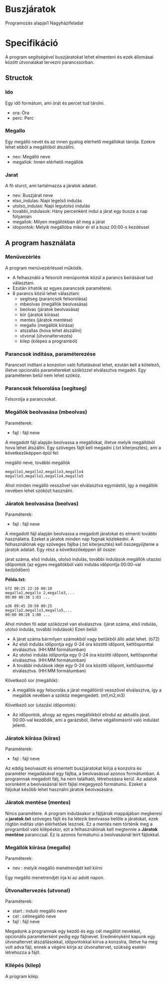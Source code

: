 # Buszjáratok

Programozás alapjai1 Nagyházifeladat

# Specifikáció

A program segítségével buszjáratokat lehet elmenteni és ezek állomásai között útvonalakat tervezni parancssorban.

## Structok

### Ido

Egy idő formátum, ami órát és percet tud tárolni.

- ora: Óra
- perc: Perc

### Megallo

Egy megálló nevét és az innen gyalog elérhető megállókat tárolja. Ezekre lehet ebből a megállóból átszállni.

- nev: Megálló neve
- megallok: Innen elérhető megállók

### Jarat

A fő sturct, ami tartalmazza a járatok adatait.

- nev: Buszjárat neve
- elso_indulas: Napi legelső indulás
- utolso_indulas: Napi legutolsó indulás
- tovabbi_indulasok: Hány percenként indul a járat egy busza a nap folyamán
- megallok: Milyen megállókban áll meg a járat
- idopontok: Melyik megállóba mikor ér el a busz 00:00-s kezdéssel

## A program használata

### Menüvezérlés

A program menüvezérléssel működik.

- A felhasználó a felsorolt menüpontok közül a parancs beírásával tud választani.
- Ezután írhatók az egyes parancsok paraméterei.
- 8 parancs közül lehet választani:
    - segitseg (parancsok felsorolása)
    - mbeolvas (megállók beolvasása)
    - beolvas (járatok beolvasása)
    - kiir (járatok kiírása)
    - mentes (járatok mentése)
    - megallo (megállók kiírása)
    - atszallas (hova lehet átszállni)
    - utvonal (útvonaltervezés)
    - kilep (kilépes a programból)

### Parancsok indítása, paraméterezése

Parancsot indítani a konzolon való futtatásával lehet, ezután kell a kötelező, illetve opcionális paramétereket szóközzel elválasztva megadni. Egy paraméteren belül nem lehet szóköz.

### Parancsok felsorolása (segitseg)

Felsorolja a parancsokat.

### Megállók beolvasása (mbeolvas)

Paraméterek:
- fajl : fájl neve

A megadott fájl alapján beolvassa a megállókat, illetve melyik megállóból hova lehet átszállni.
Egy szöveges fájlt kell megadni (.txt kiterjesztés), ami a következőképpen épül fel:

megálló neve, további megállók

```
megallo1,megallo2,megallo3,megallo4
megallo3,megallo1,megallo4,megallo5
```

Ahol minden megálló vesszővel van elválasztva egymástól, így a megállók nevében lehet szóközt használni.

### Járatok beolvasása (beolvas)

Paraméterek:
- fajl : fájl neve

A megadott fájl alapján beolvassa a megadott járatokat és elmenti további használatra. Ezeket a járatok minden nap fognak közlekedni.
A felhasználónak egy szöveges fájlba (.txt kiterjesztés) kell összegyűjtenie a járatok adatait. Egy rész a következőképpen áll össze:

járat száma, első indulás, utolsó indulás, további indulások
megállók
utazási időpontok (az egyes megállókból való indulás időpontja 00:00-val kedződően)

**Példa.txt:**

```
b72 08:25 22:10 00:10
megallo1,megallo 2,megallo3,...
00:00 00:38 1:03 ...

a36 09:45 20:50 00:25
megallo2,megallo3,megallo5,...
00:00 00:28 1:00 ...
```

Ahol minden fő adat szóközzel van elválasztva. (járat száma, első indulás, utolsó indulás, további indulások) Ezen belül:

- A járat száma bármilyen számokból vagy betűkből álló adat lehet. (b72)
- Az első indulás időpontja egy 0-24 óra közötti időpont, kettősponttal elválasztva. (HH:MM formátumban)
- Az utolsó indulás időpontja egy 0-24 óra közötti időpont, kettősponttal elválasztva. (HH:MM formátumban)
- A további indulások ideje egy 0-24 óra közötti időpont, kettősponttal elválasztva. (HH:MM formátumban)

Következő sor (megállók):

- A megállók egy felsorolás a járat megállóiról vesszővel elválasztva, így a megállók nevében a szóköz megengedett. (m1,m2,m3)

Következő sor (utazási időpontok):

- Az időpontok, ahogy az egyes megállókból elindul az aktuális járat. 00:00-val kezdődik, ami a garázsból, illetve végállomásról való indulást jelenti.

<div style="page-break-after: always;"></div>

### Járatok kiírása (kiiras)

Paraméterek:
- fajl : fájl neve

Az eddig beolvasott és elmentett buszjáratokat kiírja a konzolra és paraméter megadásával egy fájlba, a beolvasással azonos formátumban. A programnak megadott fálj, ha nem található, létrehozásra kerül. Az adatok soronként a beolvasásnál leírt fájlal megegyező formátumú. Ezeket a fáljokat később lehet használni járatok beolvasására.

### Járatok mentése (mentes)

Nincs paramétere.
A program indulásakor a fájljának mappájában megkeresi a **jaratok.txt** szöveges fájlt és ha létezik beolvassa belőle a járatokat, ezek rögtön indítás után elérhetőek lesznek. Ez a mentés nem történik meg a programból való kilépéskor, ezt a felhasználónak kell megtennie a **Járatok mentése** paranccsal. Ez is azonos formátumú a beolvasásnál leírt fájlokkal.

### Megállók kiírása (megallo)

Paraméterek:
- nev : melyik megálló menetrendjét kell kiírni

Egy megálló menetrendjét írja ki az adott napon.

### Útvonaltervezés (utvonal)

Paraméterek:
- start : induló megálló neve
- cel : célmegálló neve
- fajl : fájl neve

Megadunk a programnak egy kezdő és egy cél megállót nevekkel, opcionális paraméterként pedig egy fájlnevet. Eredményként kapunk egy útvonaltervet átszállásokkal, időpontokkal kiírva a konzolra, illetve ha meg volt adva fájl, ennek a végére kiírja az útvonaltervet, szükség esetén létrehozza a fájlt.

### Kilépés (kilep)

A program kilép.
